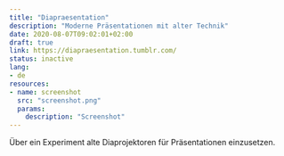 ```yaml
---
title: "Diapraesentation"
description: "Moderne Präsentationen mit alter Technik"
date: 2020-08-07T09:02:01+02:00
draft: true
link: https://diapraesentation.tumblr.com/
status: inactive
lang:
- de
resources:
- name: screenshot
  src: "screenshot.png"
  params:
    description: "Screenshot"
---
```

Über ein Experiment alte Diaprojektoren für Präsentationen einzusetzen.
